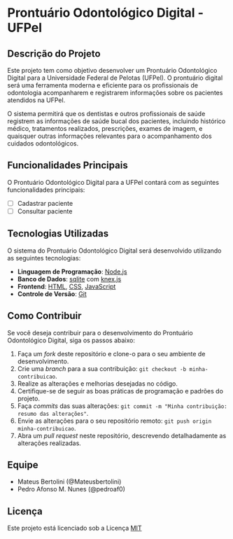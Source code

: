 # Prontuário Odontológico Digital - UFPel


## Descrição do Projeto

Este projeto tem como objetivo desenvolver um Prontuário Odontológico Digital para a Universidade Federal de Pelotas (UFPel). O prontuário digital será uma ferramenta moderna e eficiente para os profissionais de odontologia acompanharem e registrarem informações sobre os pacientes atendidos na UFPel.

O sistema permitirá que os dentistas e outros profissionais de saúde registrem as informações de saúde bucal dos pacientes, incluindo histórico médico, tratamentos realizados, prescrições, exames de imagem, e quaisquer outras informações relevantes para o acompanhamento dos cuidados odontológicos.

## Funcionalidades Principais

O Prontuário Odontológico Digital para a UFPel contará com as seguintes funcionalidades principais:

- [ ] Cadastrar paciente
- [ ] Consultar paciente 

## Tecnologias Utilizadas

O sistema do Prontuário Odontológico Digital será desenvolvido utilizando as seguintes tecnologias:

- **Linguagem de Programação**: [Node.js](https://nodejs.org/pt-br/)
- **Banco de Dados**: [sqlite](https://www.sqlite.org/index.html/) com [knex.js](https://knexjs.org/)
- **Frontend**: [HTML](https://developer.mozilla.org/en-US/docs/Web/HTML), [CSS](https://developer.mozilla.org/en-US/docs/Web/CSS), [JavaScript](https://developer.mozilla.org/en-US/docs/Web/JavaScript)
- **Controle de Versão**: [Git](https://git-scm.com/)

## Como Contribuir

Se você deseja contribuir para o desenvolvimento do Prontuário Odontológico Digital, siga os passos abaixo:

1. Faça um *fork* deste repositório e clone-o para o seu ambiente de desenvolvimento.
2. Crie uma *branch* para a sua contribuição: `git checkout -b minha-contribuicao`.
3. Realize as alterações e melhorias desejadas no código.
4. Certifique-se de seguir as boas práticas de programação e padrões do projeto.
5. Faça *commits* das suas alterações: `git commit -m "Minha contribuição: resumo das alterações"`.
6. Envie as alterações para o seu repositório remoto: `git push origin minha-contribuicao`.
7. Abra um *pull request* neste repositório, descrevendo detalhadamente as alterações realizadas.

## Equipe

- Mateus Bertolini (@Mateusbertolini)
- Pedro Afonso M. Nunes (@pedroaf0)

## Licença

Este projeto está licenciado sob a Licença [MIT](https://opensource.org/licenses/MIT)